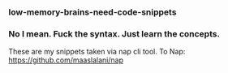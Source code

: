 ### low-memory-brains-need-code-snippets
### No I mean. Fuck the syntax. Just learn the concepts. 

These are my snippets taken via nap cli tool. To Nap: https://github.com/maaslalani/nap




